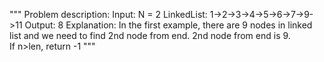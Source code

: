 """
Problem description: Input:
N = 2
LinkedList: 1->2->3->4->5->6->7->9->11
Output: 8
Explanation: In the first example, there
are 9 nodes in linked list and we need
to find 2nd node from end. 2nd node
from end is 9.  
If n>len, return -1
"""
